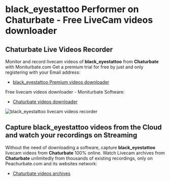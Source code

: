 # black_eyestattoo Performer on Chaturbate - Free LiveCam videos downloader

## Chaturbate Live Videos Recorder

Monitor and record livecam videos of **black_eyestattoo** from **Chaturbate** with Moniturbate.com
Get a premium trial for free by just and only registering with your Email address:
* [black_eyestattoo Premium videos downloader](https://moniturbate.com/request-demo-licence-key.html)

Free livecam videos downloader - Moniturbate Software:
* [Chaturbate videos downloader](https://moniturbate.com/moniturbate-download-software.html)

![black_eyestattoo livecam videos recorder](https://peachurnet.com/templates/moniturbate-software.png)


## Capture black_eyestattoo videos from the Cloud and watch your recordings on Streaming

Without the need of downloading a software, capture **black_eyestattoo** livecam videos from **Chaturbate** 100% online.
Watch Livecam archives from **Chaturbate** unlimitedly from thousands of existing recordings, only on Peachurbate.com and its websites network:
* [Chaturbate videos archives](https://peachurnet.com/)
